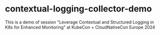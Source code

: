 # contextual-logging-collector-demo
This is a demo of session "Leverage Contextual and Structured Logging in K8s for Enhanced Monitoring" at KubeCon + CloudNativeCon Europe 2024
